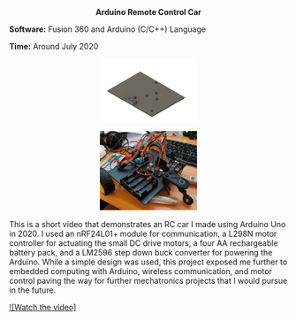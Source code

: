 <div align="center">
 <b>Arduino Remote Control Car</b>
</div>

**Software:** Fusion 360 and Arduino (C/C++) Language

**Time:** Around July 2020

<p align="center">
 <img src="https://github.com/RohauerRobotics/project_timeline/blob/main/arduino_rc_car/RC%20Car%20Base.JPG" align="centre" width="35%" height="35%">
</p>

<p align="center">
 <img src="https://github.com/RohauerRobotics/project_timeline/blob/main/arduino_rc_car/RC%20Car%20-%20Cropped.jpg" align="centre" width="35%" height="35%">
</p>

This is a short video that demonstrates an RC car I made using Arduino Uno in 2020. I used an nRF24L01+ module for communication, a L298N motor controller for actuating the small DC drive motors, a four AA rechargeable battery pack, and a LM2596 step down buck converter for powering the Arduino. While a simple design was used, this project exposed me further to embedded computing with Arduino, wireless communication, and motor control paving the way for further mechatronics projects that I would pursue in the future. 

[![Watch the video]](https://www.youtube.com/shorts/m4O0EIEqURM)
